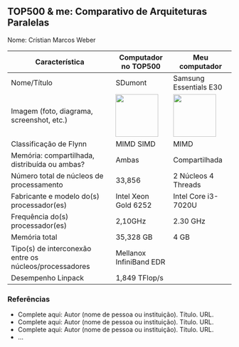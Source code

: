 TOP500 & me: Comparativo de Arquiteturas Paralelas
--------------------------------------------------

Nome: Crístian Marcos Weber

| Característica                                            | Computador no TOP500  | Meu computador  |
| --------------------------------------------------------- | --------------------- | --------------- |
| Nome/Título                                               |           SDumont            |       Samsung Essentials E30        |
| Imagem (foto, diagrama, screenshot, etc.)                 | <img src="https://s2.glbimg.com/FIYzgs1MzfWaGo_kvfVl1YeSDbc=/696x390/top/smart/s.glbimg.com/jo/g1/f/original/2015/11/18/santos-dumont-g1.jpg" width="96"> | <img src="https://images.samsung.com/is/image/samsung/br-notebook-essentials-e30-np350xaa-kf4br-np350xaa-kf4br-rperspectivewhite-133896268?$PD_GALLERY_L_JPG$" width="96">|
| Classificação de Flynn                                    |         MIMD SIMD              |       MIMD          |
| Memória: compartilhada, distribuída ou ambas?             |         Ambas              |       Compartilhada          |
| Número total de núcleos de processamento                  |         33,856            |      2 Núcleos 4 Threads       |
| Fabricante e modelo do(s) processador(es)                 |         Intel Xeon Gold 6252              |      Intel Core i3-7020U      |
| Frequência do(s) processador(es)                          |         2,10GHz              |      2.30 GHz           |
| Memória total                                             |         35,328 GB        |      4 GB        |
| Tipo(s) de interconexão entre os núcleos/processadores    |         Mellanox InfiniBand EDR      |                 |
| Desempenho Linpack                                        |         	1,849 TFlop/s              |                 |

### Referências
- Complete aqui: Autor (nome de pessoa ou instituição). Título. URL.
- Complete aqui: Autor (nome de pessoa ou instituição). Título. URL.
- Complete aqui: Autor (nome de pessoa ou instituição). Título. URL.
- ...

